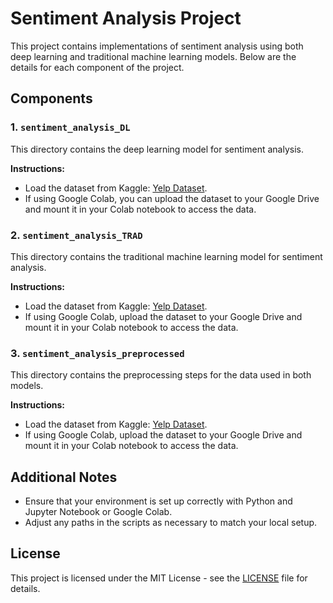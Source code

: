 # Sentiment Analysis Project

This project contains implementations of sentiment analysis using both deep learning and traditional machine learning models. Below are the details for each component of the project.

## Components

### 1. `sentiment_analysis_DL`
This directory contains the deep learning model for sentiment analysis. 

**Instructions:**
- Load the dataset from Kaggle: [Yelp Dataset](https://www.kaggle.com/datasets/yelp-dataset/yelp-dataset/data).
- If using Google Colab, you can upload the dataset to your Google Drive and mount it in your Colab notebook to access the data.

### 2. `sentiment_analysis_TRAD`
This directory contains the traditional machine learning model for sentiment analysis.

**Instructions:**
- Load the dataset from Kaggle: [Yelp Dataset](https://www.kaggle.com/datasets/yelp-dataset/yelp-dataset/data).
- If using Google Colab, upload the dataset to your Google Drive and mount it in your Colab notebook to access the data.

### 3. `sentiment_analysis_preprocessed`
This directory contains the preprocessing steps for the data used in both models.

**Instructions:**
- Load the dataset from Kaggle: [Yelp Dataset](https://www.kaggle.com/datasets/yelp-dataset/yelp-dataset/data).
- If using Google Colab, upload the dataset to your Google Drive and mount it in your Colab notebook to access the data.

## Additional Notes
- Ensure that your environment is set up correctly with Python and Jupyter Notebook or Google Colab.
- Adjust any paths in the scripts as necessary to match your local setup.

## License
This project is licensed under the MIT License - see the [LICENSE](LICENSE) file for details.